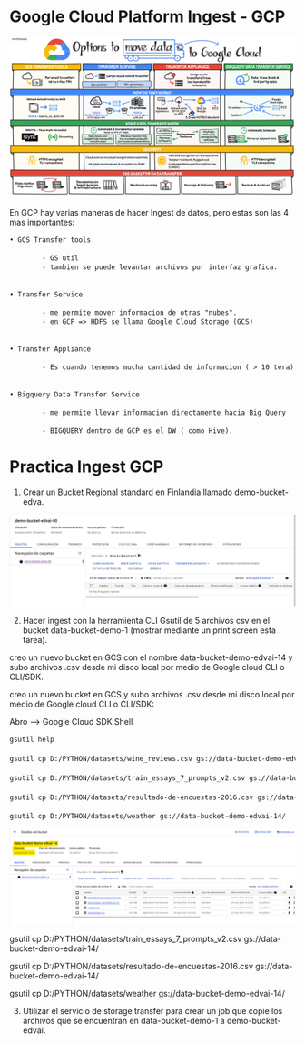 # Google Cloud Platform Ingest - GCP




![[imagen1](./Clase 8_Ingest_GCP/GCP ingest.png)](https://github.com/GermanPLS/Bootcamp-Data-Engineering-----EDVai/blob/16a7a71bb361b75671bd1316b8c0246964e6752f/Clase%208_Ingest_GCP/GCP%20ingest.png)

En GCP hay varias maneras de hacer Ingest de datos, pero estas son las 4 mas importantes:

    • GCS Transfer tools

            - GS util
            - tambien se puede levantar archivos por interfaz grafica.

   
    • Transfer Service

            - me permite mover informacion de otras "nubes".
            - en GCP => HDFS se llama Google Cloud Storage (GCS)


    • Transfer Appliance            

            - Es cuando tenemos mucha cantidad de informacion ( > 10 tera)


    • Bigquery Data Transfer Service

            - me permite llevar informacion directamente hacia Big Query

            - BIGQUERY dentro de GCP es el DW ( como Hive).




# Practica Ingest GCP


1. Crear un Bucket Regional standard en Finlandia llamado demo-bucket-edva.

![[imagen2](./Clase 8_Ingest_GCP/e1 gcp.png)](https://github.com/GermanPLS/Bootcamp-Data-Engineering-----EDVai/blob/8f89bb40f44451fc40268f2069bb4d0c1430aabe/Clase%208_Ingest_GCP/e1%20gcp.png)

2. Hacer ingest con la herramienta CLI Gsutil de 5 archivos csv en el bucket
data-bucket-demo-1 (mostrar mediante un print screen esta tarea).

creo un nuevo bucket en GCS con el nombre data-bucket-demo-edvai-14 y subo archivos .csv desde mi disco local por medio de Google cloud CLI o CLI/SDK.

creo un nuevo bucket en GCS y subo archivos .csv desde mi disco local por medio de Google cloud CLI o CLI/SDK:

Abro --> Google Cloud SDK Shell


```sh
gsutil help

gsutil cp D:/PYTHON/datasets/wine_reviews.csv gs://data-bucket-demo-edvai-14/

gsutil cp D:/PYTHON/datasets/train_essays_7_prompts_v2.csv gs://data-bucket-demo-edvai-14/

gsutil cp D:/PYTHON/datasets/resultado-de-encuestas-2016.csv gs://data-bucket-demo-edvai-14/

gsutil cp D:/PYTHON/datasets/weather gs://data-bucket-demo-edvai-14/

```

![[imagen3](./Clase 8_Ingest_GCP/e2 gcp.png)](https://github.com/GermanPLS/Bootcamp-Data-Engineering-----EDVai/blob/0f74b0ee4b0e2bf6bab08c12f19d3bd9bf8fe9a6/Clase%208_Ingest_GCP/e2%20gcp.png)




 gsutil cp D:/PYTHON/datasets/train_essays_7_prompts_v2.csv gs://data-bucket-demo-edvai-14/


gsutil cp D:/PYTHON/datasets/resultado-de-encuestas-2016.csv gs://data-bucket-demo-edvai-14/


gsutil cp D:/PYTHON/datasets/weather gs://data-bucket-demo-edvai-14/

3. Utilizar el servicio de storage transfer para crear un job que copie los archivos
que se encuentran en data-bucket-demo-1 a demo-bucket-edvai.
